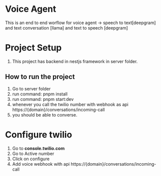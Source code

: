 # Voice Agent

This is an end to end worflow for voice agent -> speech to text[deepgram] and text conversation [llama] and text to speech [deepgram]

# Project Setup

1. This project has backend in nestjs framework in server folder.

## How to run the project
1. Go to server folder
2. run command: pnpm install
3. run command: pnpm start:dev
4. whenever you call the twilio number with webhook as api https://{domain}/conversations/incoming-call
5. you should be able to converse.

# Configure twilio
1. Go to **console.twilio.com**
2. Go to Active number
3. Click on configure
4. Add voice webhook with api https://{domain}/conversations/incoming-call